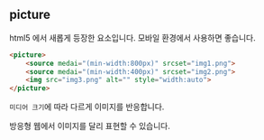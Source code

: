 ## picture
html5 에서 새롭게 등장한 요소입니다. 모바일 환경에서 사용하면 좋습니다.


```html
<picture>
    <source medai="(min-width:800px)" srcset="img1.png">
    <source medai="(min-width:400px)" srcset="img2.png">
    <img src="img3.png" alt="" style="width:auto">
</picture>
```

`미디어 크기`에 따라 다르게 이미지를 반응합니다.

방응형 웹에서 이미지를 달리 표현할 수 있습니다.